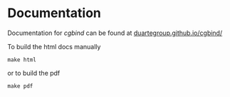 # Documentation

Documentation for _cgbind_ can be found at
[duartegroup.github.io/cgbind/](https://duartegroup.github.io/cgbind/)

To build the html docs manually
```
make html
```

or to build the pdf
```
make pdf
```